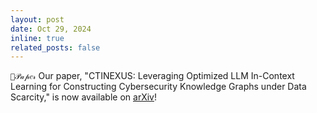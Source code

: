 ```yaml
---
layout: post
date: Oct 29, 2024
inline: true
related_posts: false
---
```


`💜𝒫𝒶𝓅𝑒𝓇` Our paper, "CTINEXUS: Leveraging Optimized LLM In-Context Learning for Constructing Cybersecurity Knowledge Graphs under Data Scarcity," is now available on [arXiv](https://arxiv.org/pdf/2410.21060)!

<!-- `💜𝒫𝒶𝓅𝑒𝓇` `🩵𝒜𝔀𝒶𝓇𝒹` `🤍𝒮𝓮𝑟𝓋𝒾𝓬𝓮` `💛𝑪𝑜𝓃𝒻𝑒𝓇𝑒𝓃𝒸𝓮` -->
